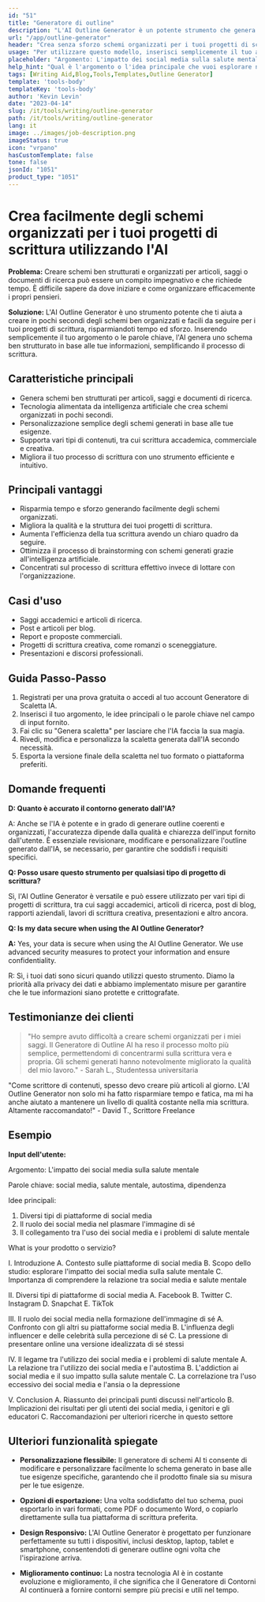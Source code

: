 ```yaml
---
id: "51"
title: "Generatore di outline"
description: "L'AI Outline Generator è un potente strumento che genera outline ben strutturate per articoli, saggi e paper di ricerca utilizzando l'intelligenza artificiale. Inserendo il tuo argomento o le parole chiave, questo strumento può risparmiare tempo e sforzi creando un'outline organizzata e facile da seguire per i tuoi progetti di scrittura."
url: "/app/outline-generator"
header: "Crea senza sforzo schemi organizzati per i tuoi progetti di scrittura utilizzando l'IA."
usage: "Per utilizzare questo modello, inserisci semplicemente il tuo argomento, le parole chiave o le idee principali. Il generatore di outline fornirà quindi un'organizzazione strutturata basata sulle tue informazioni di input, rendendo più facile la strutturazione della tua scrittura."
placeholder: "Argomento: L'impatto dei social media sulla salute mentale\n\nParole chiave: social media, salute mentale, autostima, dipendenza\nIdee principali:\n\n1. Diversi tipi di piattaforme di social media\n2. Il ruolo dei social media nella formazione dell'immagine di sé\n3. Il legame tra l'uso dei social media e i problemi di salute mentale"
help_hint: "Qual è l'argomento o l'idea principale che vuoi esplorare nella tua scrittura? Inserisci il tuo argomento, le tue idee principali o le parole chiave e l'AI Outline Generator fornirà un'outline ben strutturata per il tuo progetto."
tags: [Writing Aid,Blog,Tools,Templates,Outline Generator]
template: 'tools-body'
templateKey: 'tools-body'
author: 'Kevin Levin'
date: "2023-04-14"
slug: /it/tools/writing/outline-generator
path: /it/tools/writing/outline-generator
lang: it
image: ../images/job-description.png
imageStatus: true
icon: "vrpano"
hasCustomTemplate: false
tone: false
jsonId: "1051"
product_type: "1051"
---
```

# Crea facilmente degli schemi organizzati per i tuoi progetti di scrittura utilizzando l'AI

**Problema:** Creare schemi ben strutturati e organizzati per articoli, saggi o documenti di ricerca può essere un compito impegnativo e che richiede tempo. È difficile sapere da dove iniziare e come organizzare efficacemente i propri pensieri.

**Soluzione:** L'AI Outline Generator è uno strumento potente che ti aiuta a creare in pochi secondi degli schemi ben organizzati e facili da seguire per i tuoi progetti di scrittura, risparmiandoti tempo ed sforzo. Inserendo semplicemente il tuo argomento o le parole chiave, l'AI genera uno schema ben strutturato in base alle tue informazioni, semplificando il processo di scrittura.

## Caratteristiche principali

- Genera schemi ben strutturati per articoli, saggi e documenti di ricerca.
- Tecnologia alimentata da intelligenza artificiale che crea schemi organizzati in pochi secondi.
- Personalizzazione semplice degli schemi generati in base alle tue esigenze.
- Supporta vari tipi di contenuti, tra cui scrittura accademica, commerciale e creativa.
- Migliora il tuo processo di scrittura con uno strumento efficiente e intuitivo.

## Principali vantaggi

- Risparmia tempo e sforzo generando facilmente degli schemi organizzati.
- Migliora la qualità e la struttura dei tuoi progetti di scrittura.
- Aumenta l'efficienza della tua scrittura avendo un chiaro quadro da seguire.
- Ottimizza il processo di brainstorming con schemi generati grazie all'intelligenza artificiale.
- Concentrati sul processo di scrittura effettivo invece di lottare con l'organizzazione.

## Casi d'uso

- Saggi accademici e articoli di ricerca.
- Post e articoli per blog.
- Report e proposte commerciali.
- Progetti di scrittura creativa, come romanzi o sceneggiature.
- Presentazioni e discorsi professionali.

## Guida Passo-Passo

1. Registrati per una prova gratuita o accedi al tuo account Generatore di Scaletta IA.
2. Inserisci il tuo argomento, le idee principali o le parole chiave nel campo di input fornito.
3. Fai clic su "Genera scaletta" per lasciare che l'IA faccia la sua magia.
4. Rivedi, modifica e personalizza la scaletta generata dall'IA secondo necessità.
5. Esporta la versione finale della scaletta nel tuo formato o piattaforma preferiti.

## Domande frequenti

**D: Quanto è accurato il contorno generato dall'IA?**

A: Anche se l'IA è potente e in grado di generare outline coerenti e organizzati, l'accuratezza dipende dalla qualità e chiarezza dell'input fornito dall'utente. È essenziale revisionare, modificare e personalizzare l'outline generato dall'IA, se necessario, per garantire che soddisfi i requisiti specifici.

**Q: Posso usare questo strumento per qualsiasi tipo di progetto di scrittura?**

Sì, l'AI Outline Generator è versatile e può essere utilizzato per vari tipi di progetti di scrittura, tra cui saggi accademici, articoli di ricerca, post di blog, rapporti aziendali, lavori di scrittura creativa, presentazioni e altro ancora.

**Q: Is my data secure when using the AI Outline Generator?**

**A:** Yes, your data is secure when using the AI Outline Generator. We use advanced security measures to protect your information and ensure confidentiality.

R: Sì, i tuoi dati sono sicuri quando utilizzi questo strumento. Diamo la priorità alla privacy dei dati e abbiamo implementato misure per garantire che le tue informazioni siano protette e crittografate.

## Testimonianze dei clienti

> "Ho sempre avuto difficoltà a creare schemi organizzati per i miei saggi. Il Generatore di Outline AI ha reso il processo molto più semplice, permettendomi di concentrarmi sulla scrittura vera e propria. Gli schemi generati hanno notevolmente migliorato la qualità del mio lavoro." - Sarah L., Studentessa universitaria

"Come scrittore di contenuti, spesso devo creare più articoli al giorno. L'AI Outline Generator non solo mi ha fatto risparmiare tempo e fatica, ma mi ha anche aiutato a mantenere un livello di qualità costante nella mia scrittura. Altamente raccomandato!" - David T., Scrittore Freelance

## Esempio

**Input dell'utente:**

Argomento: L'impatto dei social media sulla salute mentale

Parole chiave: social media, salute mentale, autostima, dipendenza

Idee principali:
1. Diversi tipi di piattaforme di social media
2. Il ruolo dei social media nel plasmare l'immagine di sé
3. Il collegamento tra l'uso dei social media e i problemi di salute mentale

What is your prodotto o servizio?

I. Introduzione
  A. Contesto sulle piattaforme di social media
  B. Scopo dello studio: esplorare l'impatto dei social media sulla salute mentale
  C. Importanza di comprendere la relazione tra social media e salute mentale

II. Diversi tipi di piattaforme di social media
  A. Facebook
  B. Twitter
  C. Instagram
  D. Snapchat
  E. TikTok

III. Il ruolo dei social media nella formazione dell'immagine di sé
  A. Confronto con gli altri su piattaforme social media
  B. L'influenza degli influencer e delle celebrità sulla percezione di sé
  C. La pressione di presentare online una versione idealizzata di sé stessi

IV. Il legame tra l'utilizzo dei social media e i problemi di salute mentale
  A. La relazione tra l'utilizzo dei social media e l'autostima
  B. L'addiction ai social media e il suo impatto sulla salute mentale
  C. La correlazione tra l'uso eccessivo dei social media e l'ansia o la depressione

V. Conclusion
  A. Riassunto dei principali punti discussi nell'articolo
  B. Implicazioni dei risultati per gli utenti dei social media, i genitori e gli educatori
  C. Raccomandazioni per ulteriori ricerche in questo settore

## Ulteriori funzionalità spiegate

- **Personalizzazione flessibile:** Il generatore di schemi AI ti consente di modificare e personalizzare facilmente lo schema generato in base alle tue esigenze specifiche, garantendo che il prodotto finale sia su misura per le tue esigenze.

- **Opzioni di esportazione:** Una volta soddisfatto del tuo schema, puoi esportarlo in vari formati, come PDF o documento Word, o copiarlo direttamente sulla tua piattaforma di scrittura preferita.

- **Design Responsivo:** L'AI Outline Generator è progettato per funzionare perfettamente su tutti i dispositivi, inclusi desktop, laptop, tablet e smartphone, consentendoti di generare outline ogni volta che l'ispirazione arriva.

- **Miglioramento continuo:** La nostra tecnologia AI è in costante evoluzione e miglioramento, il che significa che il Generatore di Contorni AI continuerà a fornire contorni sempre più precisi e utili nel tempo.
